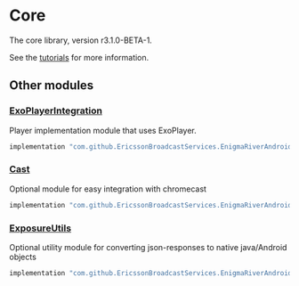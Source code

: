# Core

The core library, version r3.1.0-BETA-1.

See the [tutorials](tutorials/index.md) for more information.

## Other modules

### [ExoPlayerIntegration](https://github.com/EricssonBroadcastServices/EnigmaRiverAndroidExoPlayerIntegration/tree/r3.1.0-BETA-1)

<p>Player implementation module that uses ExoPlayer.</p>

```gradle
implementation "com.github.EricssonBroadcastServices.EnigmaRiverAndroid:exoplayerintegration:r3.1.0-BETA-1"
```

### [Cast](https://github.com/EricssonBroadcastServices/EnigmaRiverAndroidCast/tree/r3.1.0-BETA-1)

<p>Optional module for easy integration with chromecast</p>

```gradle
implementation "com.github.EricssonBroadcastServices.EnigmaRiverAndroid:cast:r3.1.0-BETA-1"
```

### [ExposureUtils](https://github.com/EricssonBroadcastServices/EnigmaRiverAndroidExposureUtils/tree/r3.1.0-BETA-1)

<p>Optional utility module for converting json-responses to native java/Android objects</p>

```gradle
implementation "com.github.EricssonBroadcastServices.EnigmaRiverAndroid:exposureUtils:r3.1.0-BETA-1"
```